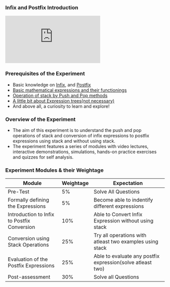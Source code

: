### Infix and Postfix Introduction

<iframe src="https://www.youtube.com/embed/83RGJ-ESy-s" frameborder="0" allow="autoplay; encrypted-media" allowfullscreen></iframe>

### Prerequisites of the Experiment

   - Basic knowledge on [Infix](https://en.wikipedia.org/wiki/Infix), and [Postfix](https://en.wikipedia.org/wiki/Postfix)
   - [Basic mathematical expressions and their functionings](https://study.com/academy/lesson/what-is-a-mathematical-expression-definition-examples-quiz.html)
   - [Operation of stack by Push and Pop methods](https://www.tutorialspoint.com/data_structures_algorithms/stack_algorithm.htm)
   - [A little bit about Expression trees(not necessary)](https://en.wikipedia.org/wiki/Binary_expression_tree)
   - And above all, a curiosity to learn and explore!

### Overview of the Experiment

   - The aim of this experiment is to understand the push and pop operations of stack and conversion of infix expressions to postfix expressions using stack and without using stack.
   - The experiment features a series of modules with video lectures, interactive demonstrations, simulations, hands-on practice exercises and quizzes for self analysis.


### Experiment Modules & their Weightage


|Module   |Weightage 	   | Expectation  |   
|---|---|---| 
|Pre-Test   | 5%  | Solve All Questions  |    
| Formally defining the Expressions  |  5% |  Become able to indentify different expressions  |    
| Introduction to Infix to Postfix Conversion  | 10%  |  Able to Convert Infix Expression without using stack |  
| Conversion using Stack Operations  | 25%  |Try all operations with atleast two examples using stack   |    
|Evaluation of the Postfix Expressions   |  25% | Able to evaluate any postfix expression(solve atleast two)   |    
| Post-assessment  |  30% |Solve all Questions   |    




